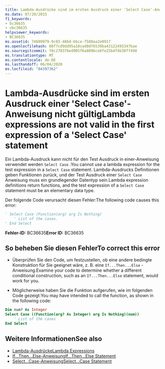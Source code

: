 ```yaml
---
title: Lambda-Ausdrücke sind im ersten Ausdruck einer 'Select Case'-Anweisung nicht gültig
ms.date: 07/20/2015
f1_keywords:
- bc36635
- vbc36635
helpviewer_keywords:
- BC36635
ms.assetid: 74609979-9c03-4864-bbce-f588aa2e0917
ms.openlocfilehash: 08f7cd9dd95a10cad0df6539ba43122495347bae
ms.sourcegitcommit: f8c270376ed905f6a8896ce0fe25b4f4b38ff498
ms.translationtype: MT
ms.contentlocale: de-DE
ms.lasthandoff: 06/04/2020
ms.locfileid: "84397362"
---
```

# <a name="lambda-expressions-are-not-valid-in-the-first-expression-of-a-select-case-statement"></a><span data-ttu-id="b7de6-102">Lambda-Ausdrücke sind im ersten Ausdruck einer 'Select Case'-Anweisung nicht gültig</span><span class="sxs-lookup"><span data-stu-id="b7de6-102">Lambda expressions are not valid in the first expression of a 'Select Case' statement</span></span>
<span data-ttu-id="b7de6-103">Ein Lambda-Ausdruck kann nicht für den Test Ausdruck in einer-Anweisung verwendet werden `Select Case` .</span><span class="sxs-lookup"><span data-stu-id="b7de6-103">You cannot use a lambda expression for the test expression in a `Select Case` statement.</span></span> <span data-ttu-id="b7de6-104">Lambda-Ausdrucks Definitionen geben Funktionen zurück, und der Test Ausdruck einer `Select Case` Anweisung muss ein grundlegender Datentyp sein.</span><span class="sxs-lookup"><span data-stu-id="b7de6-104">Lambda expression definitions return functions, and the test expression of a `Select Case` statement must be an elementary data type.</span></span>  
  
 <span data-ttu-id="b7de6-105">Der folgende Code verursacht diesen Fehler:</span><span class="sxs-lookup"><span data-stu-id="b7de6-105">The following code causes this error:</span></span>  
  
```vb  
' Select Case (Function(arg) arg Is Nothing)  
    ' List of the cases.  
' End Select  
```  
  
 <span data-ttu-id="b7de6-106">**Fehler-ID:** BC36635</span><span class="sxs-lookup"><span data-stu-id="b7de6-106">**Error ID:** BC36635</span></span>  
  
## <a name="to-correct-this-error"></a><span data-ttu-id="b7de6-107">So beheben Sie diesen Fehler</span><span class="sxs-lookup"><span data-stu-id="b7de6-107">To correct this error</span></span>  
  
- <span data-ttu-id="b7de6-108">Überprüfen Sie den Code, um festzustellen, ob eine andere bedingte Konstruktion für Sie geeignet wäre, z. B. eine `If...Then...Else` -Anweisung.</span><span class="sxs-lookup"><span data-stu-id="b7de6-108">Examine your code to determine whether a different conditional construction, such as an `If...Then...Else` statement, would work for you.</span></span>  
  
- <span data-ttu-id="b7de6-109">Möglicherweise haben Sie die Funktion aufgerufen, wie im folgenden Code gezeigt:</span><span class="sxs-lookup"><span data-stu-id="b7de6-109">You may have intended to call the function, as shown in the following code:</span></span>  
  
```vb  
Dim num? As Integer  
Select Case ((Function(arg? As Integer) arg Is Nothing)(num))  
    ' List of the cases  
End Select  
```  
  
## <a name="see-also"></a><span data-ttu-id="b7de6-110">Weitere Informationen</span><span class="sxs-lookup"><span data-stu-id="b7de6-110">See also</span></span>

- [<span data-ttu-id="b7de6-111">Lambda-Ausdrücke</span><span class="sxs-lookup"><span data-stu-id="b7de6-111">Lambda Expressions</span></span>](../../programming-guide/language-features/procedures/lambda-expressions.md)
- [<span data-ttu-id="b7de6-112">If...Then...Else-Anweisung</span><span class="sxs-lookup"><span data-stu-id="b7de6-112">If...Then...Else Statement</span></span>](../statements/if-then-else-statement.md)
- [<span data-ttu-id="b7de6-113">Select...Case-Anweisung</span><span class="sxs-lookup"><span data-stu-id="b7de6-113">Select...Case Statement</span></span>](../statements/select-case-statement.md)
